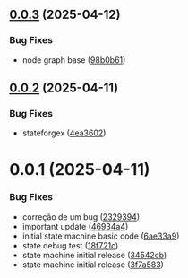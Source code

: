 ## [0.0.3](https://github.com/Natteens/com.natteenss.stateforgex/compare/v0.0.2...v0.0.3) (2025-04-12)


### Bug Fixes

* node graph base ([98b0b61](https://github.com/Natteens/com.natteenss.stateforgex/commit/98b0b616b68a1a5ec24bdd2fe1a74aeb5ee715ef))

## [0.0.2](https://github.com/Natteens/com.natteenss.stateforgex/compare/v0.0.1...v0.0.2) (2025-04-11)


### Bug Fixes

* stateforgex ([4ea3602](https://github.com/Natteens/com.natteenss.stateforgex/commit/4ea3602329bb30a3f18552507b845a72bbc586bb))

# 0.0.1 (2025-04-11)


### Bug Fixes

* correção de um bug ([2329394](https://github.com/Natteens/com.natteenss.stateforgex/commit/2329394177e0db76816de2dbb11b56a685fd6976))
* important update ([46934a4](https://github.com/Natteens/com.natteenss.stateforgex/commit/46934a4178dead124f3c61bdb9f66236f0b9a660))
* initial state machine basic code ([6ae33a9](https://github.com/Natteens/com.natteenss.stateforgex/commit/6ae33a9b029e15d9099fcb0db4e99e2e83d67a81))
* state debug test ([18f721c](https://github.com/Natteens/com.natteenss.stateforgex/commit/18f721cfc390d6040b2130ebef75c3f6cf430656))
* state machine initial release ([34542cb](https://github.com/Natteens/com.natteenss.stateforgex/commit/34542cb7900e19d2edee2f9a6f793463bb9c46d3))
* state machine initial release ([3f7a583](https://github.com/Natteens/com.natteenss.stateforgex/commit/3f7a583d8f8900f56108aedbe2345c4c4e3c23f8))
